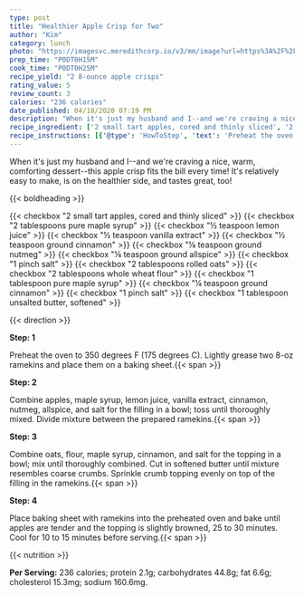 ```yaml
---
type: post
title: "Healthier Apple Crisp for Two"
author: "Kim"
category: lunch
photo: "https://imagesvc.meredithcorp.io/v3/mm/image?url=https%3A%2F%2Fimages.media-allrecipes.com%2Fuserphotos%2F7148847.jpg"
prep_time: "P0DT0H15M"
cook_time: "P0DT0H25M"
recipe_yield: "2 8-ounce apple crisps"
rating_value: 5
review_count: 3
calories: "236 calories"
date_published: 04/18/2020 07:19 PM
description: "When it's just my husband and I--and we're craving a nice, warm, comforting dessert--this apple crisp fits the bill every time! It's relatively easy to make, is on the healthier side, and tastes great, too!"
recipe_ingredient: ['2 small tart apples, cored and thinly sliced', '2 tablespoons pure maple syrup', '½ teaspoon lemon juice', '½ teaspoon vanilla extract', '½ teaspoon ground cinnamon', '⅛ teaspoon ground nutmeg', '⅛ teaspoon ground allspice', '1 pinch salt', '2 tablespoons rolled oats', '2 tablespoons whole wheat flour', '1 tablespoon pure maple syrup', '¼ teaspoon ground cinnamon', '1 pinch salt', '1 tablespoon unsalted butter, softened']
recipe_instructions: [{'@type': 'HowToStep', 'text': 'Preheat the oven to 350 degrees F (175 degrees C). Lightly grease two 8-oz ramekins and place them on a baking sheet.\n'}, {'@type': 'HowToStep', 'text': 'Combine apples, maple syrup, lemon juice, vanilla extract, cinnamon, nutmeg, allspice, and salt for the filling in a bowl; toss until thoroughly mixed. Divide mixture between the prepared ramekins.\n'}, {'@type': 'HowToStep', 'text': 'Combine oats, flour, maple syrup, cinnamon, and salt for the topping in a bowl; mix until thoroughly combined. Cut in softened butter until mixture resembles coarse crumbs. Sprinkle crumb topping evenly on top of the filling in the ramekins.\n'}, {'@type': 'HowToStep', 'text': 'Place baking sheet with ramekins into the preheated oven and bake until apples are tender and the topping is slightly browned, 25 to 30 minutes. Cool for 10 to 15 minutes before serving.\n'}]
---
```


When it's just my husband and I--and we're craving a nice, warm, comforting dessert--this apple crisp fits the bill every time! It's relatively easy to make, is on the healthier side, and tastes great, too! 

{{< boldheading >}}

{{< checkbox "2 small tart apples, cored and thinly sliced" >}}
{{< checkbox "2 tablespoons pure maple syrup" >}}
{{< checkbox "½ teaspoon lemon juice" >}}
{{< checkbox "½ teaspoon vanilla extract" >}}
{{< checkbox "½ teaspoon ground cinnamon" >}}
{{< checkbox "⅛ teaspoon ground nutmeg" >}}
{{< checkbox "⅛ teaspoon ground allspice" >}}
{{< checkbox "1 pinch salt" >}}
{{< checkbox "2 tablespoons rolled oats" >}}
{{< checkbox "2 tablespoons whole wheat flour" >}}
{{< checkbox "1 tablespoon pure maple syrup" >}}
{{< checkbox "¼ teaspoon ground cinnamon" >}}
{{< checkbox "1 pinch salt" >}}
{{< checkbox "1 tablespoon unsalted butter, softened" >}}


{{< direction >}}

**Step: 1**

Preheat the oven to 350 degrees F (175 degrees C). Lightly grease two 8-oz ramekins and place them on a baking sheet.{{< span >}}

**Step: 2**

Combine apples, maple syrup, lemon juice, vanilla extract, cinnamon, nutmeg, allspice, and salt for the filling in a bowl; toss until thoroughly mixed. Divide mixture between the prepared ramekins.{{< span >}}

**Step: 3**

Combine oats, flour, maple syrup, cinnamon, and salt for the topping in a bowl; mix until thoroughly combined. Cut in softened butter until mixture resembles coarse crumbs. Sprinkle crumb topping evenly on top of the filling in the ramekins.{{< span >}}

**Step: 4**

Place baking sheet with ramekins into the preheated oven and bake until apples are tender and the topping is slightly browned, 25 to 30 minutes. Cool for 10 to 15 minutes before serving.{{< span >}}

{{< nutrition >}}

**Per Serving:** 236 calories; protein 2.1g; carbohydrates 44.8g; fat 6.6g; cholesterol 15.3mg; sodium 160.6mg.